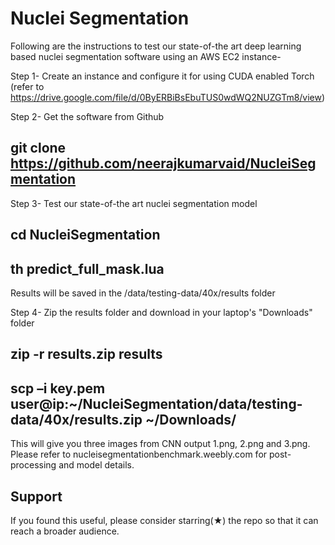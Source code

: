 # Nuclei Segmentation
Following are the instructions to test our state-of-the art deep learning based nuclei segmentation software using an AWS EC2 instance-

Step 1- Create an instance and configure it for using CUDA enabled Torch (refer to https://drive.google.com/file/d/0ByERBiBsEbuTUS0wdWQ2NUZGTm8/view)

Step 2- Get the software from Github

git clone https://github.com/neerajkumarvaid/NucleiSegmentation
---
Step 3- Test our state-of-the art nuclei segmentation model

cd NucleiSegmentation
---
th predict_full_mask.lua
---
Results will be saved in the /data/testing-data/40x/results folder

Step 4- Zip the results folder and download in your laptop's "Downloads" folder

zip  -r results.zip results
---
scp –i key.pem user@ip:~/NucleiSegmentation/data/testing-data/40x/results.zip  ~/Downloads/
---
This will give you three images from CNN output  1.png, 2.png and 3.png. Please refer to nucleisegmentationbenchmark.weebly.com for post-processing and model details.

Support
---
If you found this useful, please consider starring(★) the repo so that it can reach a broader audience.
